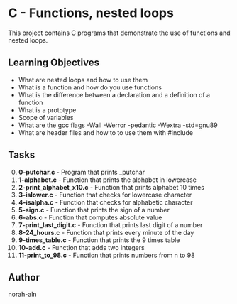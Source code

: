 # C - Functions, nested loops

This project contains C programs that demonstrate the use of functions and nested loops.

## Learning Objectives
- What are nested loops and how to use them
- What is a function and how do you use functions
- What is the difference between a declaration and a definition of a function
- What is a prototype
- Scope of variables
- What are the gcc flags -Wall -Werror -pedantic -Wextra -std=gnu89
- What are header files and how to to use them with #include

## Tasks

0. **0-putchar.c** - Program that prints _putchar
1. **1-alphabet.c** - Function that prints the alphabet in lowercase
2. **2-print_alphabet_x10.c** - Function that prints alphabet 10 times
3. **3-islower.c** - Function that checks for lowercase character
4. **4-isalpha.c** - Function that checks for alphabetic character
5. **5-sign.c** - Function that prints the sign of a number
6. **6-abs.c** - Function that computes absolute value
7. **7-print_last_digit.c** - Function that prints last digit of a number
8. **8-24_hours.c** - Function that prints every minute of the day
9. **9-times_table.c** - Function that prints the 9 times table
10. **10-add.c** - Function that adds two integers
11. **11-print_to_98.c** - Function that prints numbers from n to 98

## Author
norah-aln
